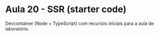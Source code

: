 # Aula 20 - SSR (starter code)

Devcontainer (Node + TypeScript) com recursos iniciais para a aula de laboratório.
